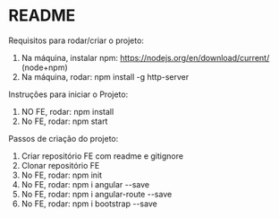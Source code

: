 # README #

Requisitos para rodar/criar o projeto:
1. Na máquina, instalar npm: https://nodejs.org/en/download/current/ (node+npm)
2. Na máquina, rodar: npm install -g http-server

Instruções para iniciar o Projeto:
1. NO FE, rodar: npm install
2. No FE, rodar: npm start

Passos de criação do projeto:
1. Criar repositório FE com readme e gitignore
2. Clonar repositório FE
3. No FE, rodar: npm init
4. No FE, rodar: npm i angular --save
5. No FE, rodar: npm i angular-route --save
6. No FE, rodar: npm i bootstrap --save